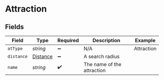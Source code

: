 # Attraction


## Fields

| Field                                       | Type                                        | Required                                    | Description                                 | Example                                     |
| ------------------------------------------- | ------------------------------------------- | ------------------------------------------- | ------------------------------------------- | ------------------------------------------- |
| `atType`                                    | *string*                                    | :heavy_minus_sign:                          | N/A                                         | Attraction                                  |
| `distance`                                  | [Distance](../../models/shared/distance.md) | :heavy_minus_sign:                          | A search radius                             |                                             |
| `name`                                      | *string*                                    | :heavy_check_mark:                          | The name of the attraction                  |                                             |